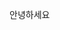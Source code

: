 <!DOCTYPE html>
<html>
<head>
<meta charset="utf-8">
<title>포도빛</title>
</head>
<body>
<p>
안녕하세요
</p>
</body>
</html>
